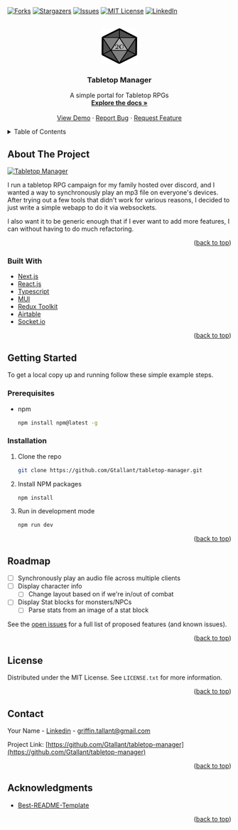 <div id="top"></div>

<!-- PROJECT SHIELDS -->
<!--
*** I'm using markdown "reference style" links for readability.
*** Reference links are enclosed in brackets [ ] instead of parentheses ( ).
*** See the bottom of this document for the declaration of the reference variables
*** for contributors-url, forks-url, etc. This is an optional, concise syntax you may use.
*** https://www.markdownguide.org/basic-syntax/#reference-style-links
-->
[![Forks][forks-shield]][forks-url]
[![Stargazers][stars-shield]][stars-url]
[![Issues][issues-shield]][issues-url]
[![MIT License][license-shield]][license-url]
[![LinkedIn][linkedin-shield]][linkedin-url]



<!-- PROJECT LOGO -->
<br />
<div align="center">
  <a href="https://github.com/Gtallant/tabletop-manager">
    <img src="public\Logo_256.png" alt="Logo" width="80" height="80">
  </a>

<h3 align="center">Tabletop Manager</h3>

  <p align="center">
    A simple portal for Tabletop RPGs
    <br />
    <a href="https://github.com/Gtallant/tabletop-manager"><strong>Explore the docs »</strong></a>
    <br />
    <br />
    <a href="https://tabletop-manager.vercel.app/">View Demo</a>
    ·
    <a href="https://github.com/Gtallant/tabletop-manager/issues">Report Bug</a>
    ·
    <a href="https://github.com/Gtallant/tabletop-manager/issues">Request Feature</a>
  </p>
</div>



<!-- TABLE OF CONTENTS -->
<details>
  <summary>Table of Contents</summary>
  <ol>
    <li>
      <a href="#about-the-project">About The Project</a>
      <ul>
        <li><a href="#built-with">Built With</a></li>
      </ul>
    </li>
    <li>
      <a href="#getting-started">Getting Started</a>
      <ul>
        <li><a href="#prerequisites">Prerequisites</a></li>
        <li><a href="#installation">Installation</a></li>
      </ul>
    </li>
    <!-- <li><a href="#usage">Usage</a></li> -->
    <li><a href="#roadmap">Roadmap</a></li>
    <!-- <li><a href="#contributing">Contributing</a></li> -->
    <li><a href="#license">License</a></li>
    <li><a href="#contact">Contact</a></li>
    <li><a href="#acknowledgments">Acknowledgments</a></li>
  </ol>
</details>



<!-- ABOUT THE PROJECT -->
## About The Project
[![Tabletop Manager][product-screenshot]](https://example.com)

I run a tabletop RPG campaign for my family hosted over discord, and I wanted a way to synchronously play an mp3 file on everyone's devices. After trying out a few tools that didn't work for various reasons, I decided to just write a simple webapp to do it via websockets.

I also want it to be generic enough that if I ever want to add more features, I can without having to do much refactoring.

<p align="right">(<a href="#top">back to top</a>)</p>



### Built With

* [Next.js](https://nextjs.org/)
* [React.js](https://reactjs.org/)
* [Typescript](https://www.typescriptlang.org/)
* [MUI](https://mui.com/)
* [Redux Toolkit](https://redux-toolkit.js.org/)
* [Airtable](https://airtable.com/)
* [Socket.io](https://socket.io/)

<p align="right">(<a href="#top">back to top</a>)</p>



<!-- GETTING STARTED -->
## Getting Started

To get a local copy up and running follow these simple example steps.

### Prerequisites

* npm
  ```sh
  npm install npm@latest -g
  ```

### Installation

1. Clone the repo
   ```sh
   git clone https://github.com/Gtallant/tabletop-manager.git
   ```
3. Install NPM packages
   ```sh
   npm install
   ```
4. Run in development mode
   ```sh
   npm run dev
   ```

<p align="right">(<a href="#top">back to top</a>)</p>



<!-- USAGE EXAMPLES -->
<!-- ## Usage

This is a project intended 

_For more examples, please refer to the [Documentation](https://example.com)_

<p align="right">(<a href="#top">back to top</a>)</p> -->



<!-- ROADMAP -->
## Roadmap

- [ ] Synchronously play an audio file across multiple clients
- [ ] Display character info
    - [ ] Change layout based on if we're in/out of combat
- [ ] Display Stat blocks for monsters/NPCs
    - [ ] Parse stats from an image of a stat block

See the [open issues](https://github.com/Gtallant/tabletop-manager/issues) for a full list of proposed features (and known issues).

<p align="right">(<a href="#top">back to top</a>)</p>



<!-- CONTRIBUTING -->
<!-- ## Contributing

Contributions are what make the open source community such an amazing place to learn, inspire, and create. Any contributions you make are **greatly appreciated**.

If you have a suggestion that would make this better, please fork the repo and create a pull request. You can also simply open an issue with the tag "enhancement".
Don't forget to give the project a star! Thanks again!

1. Fork the Project
2. Create your Feature Branch (`git checkout -b feature/AmazingFeature`)
3. Commit your Changes (`git commit -m 'Add some AmazingFeature'`)
4. Push to the Branch (`git push origin feature/AmazingFeature`)
5. Open a Pull Request

<p align="right">(<a href="#top">back to top</a>)</p> -->



<!-- LICENSE -->
## License

Distributed under the MIT License. See `LICENSE.txt` for more information.

<p align="right">(<a href="#top">back to top</a>)</p>



<!-- CONTACT -->
## Contact

Your Name - [Linkedin](https://www.linkedin.com/in/griffintallant/) - griffin.tallant@gmail.com

Project Link: [https://github.com/Gtallant/tabletop-manager](https://github.com/Gtallant/tabletop-manager)

<p align="right">(<a href="#top">back to top</a>)</p>

<!-- ACKNOWLEDGMENTS -->
## Acknowledgments

* [Best-README-Template](https://github.com/othneildrew/Best-README-Template)

<p align="right">(<a href="#top">back to top</a>)</p>

<!-- MARKDOWN LINKS & IMAGES -->
<!-- https://www.markdownguide.org/basic-syntax/#reference-style-links -->
[contributors-shield]: https://img.shields.io/github/contributors/Gtallant/tabletop-manager.svg?style=for-the-badge
[contributors-url]: https://github.com/Gtallant/tabletop-manager/graphs/contributors
[forks-shield]: https://img.shields.io/github/forks/github_username/tabletop-manager.svg?style=for-the-badge
[forks-url]: https://github.com/Gtallant/tabletop-manager/network/members
[stars-shield]: https://img.shields.io/github/stars/Gtallant/tabletop-manager.svg?style=for-the-badge
[stars-url]: https://github.com/Gtallant/tabletop-manager/stargazers
[issues-shield]: https://img.shields.io/github/issues/Gtallant/tabletop-manager.svg?style=for-the-badge
[issues-url]: https://github.com/Gtallant/tabletop-manager/issues
[license-shield]: https://img.shields.io/github/license/Gtallant/tabletop-manager.svg?style=for-the-badge
[license-url]: https://github.com/Gtallant/tabletop-manager/blob/master/LICENSE.txt
[linkedin-shield]: https://img.shields.io/badge/-LinkedIn-black.svg?style=for-the-badge&logo=linkedin&colorB=555
[linkedin-url]: https://www.linkedin.com/in/griffintallant/
[product-screenshot]: public/screenshot.png
